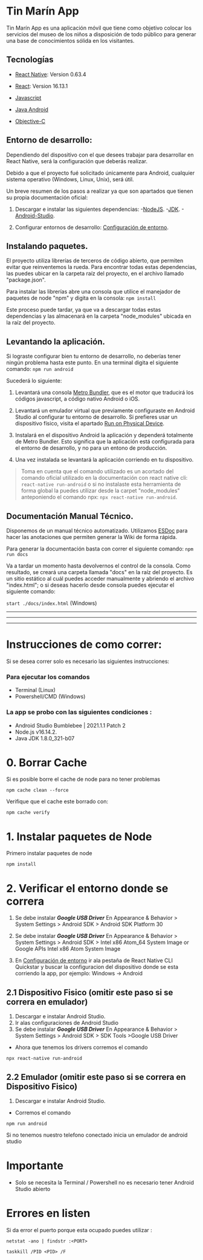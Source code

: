 # Tin Marín App

Tin Marín App es una aplicación móvil que tiene como objetivo colocar los servicios del museo de los niños a disposición de todo público para generar una base de conocimientos sólida en los visitantes.

## Tecnologías

- [React Native](https://reactnative.dev/): Version 0.63.4

- [React](https://reactjs.org/): Version 16.13.1

- [Javascript](https://www.javascript.com/)

- [Java Android](https://developer.android.com/)

- [Objective-C](https://developer.apple.com/library/archive/documentation/Cocoa/Conceptual/ProgrammingWithObjectiveC/Introduction/Introduction.html)

## Entorno de desarrollo:

Dependiendo del dispositivo con el que desees trabajar para desarrollar en React Native, será la configuración que deberás realizar.

Debido a que el proyecto fué solicitado únicamente para Android, cualquier sistema operativo (Windows, Linux, Unix), será útil.

Un breve resumen de los pasos a realizar ya que son apartados que tienen su propia documentación oficial:

1. Descargar e instalar las siguientes dependencias: -[NodeJS](https://nodejs.org/en/download/). -[JDK](https://www.oracle.com/java/technologies/javase/javase-jdk8-downloads.html). -[Android-Studio](https://developer.android.com/studio).

2. Configurar entornos de desarrollo: [Configuración de entorno](https://reactnative.dev/docs/environment-setup).

## Instalando paquetes.

El proyecto utiliza librerías de terceros de código abierto, que permiten evitar que reinventemos la rueda. Para encontrar todas estas dependencias, las puedes ubicar en la carpeta raíz del proyecto, en el archivo llamado "package.json".

Para instalar las librerías abre una consola que utilice el manejador de paquetes de node "npm" y digita en la consola: `npm install`

Este proceso puede tardar, ya que va a descargar todas estas dependencias y las almacenará en la carpeta "node_modules" ubicada en la raíz del proyecto.

## Levantando la aplicación.

Si lograste configurar bien tu entorno de desarrollo, no deberías tener ningún problema hasta este punto. En una terminal digita el siguiente comando: `npm run android`

Sucederá lo siguiente:

1. Levantará una consola [Metro Bundler](https://reactnative.dev/docs/_getting-started-macos-ios#step-1-start-metro), que es el motor que traducirá los códigos javascript, a código nativo Android o iOS.

2. Levantará un emulador virtual que previamente configuraste en Android Studio al configurar tu entorno de desarrollo. Si prefieres usar un dispositivo físico, visita el apartado [Run on Physical Device](https://reactnative.dev/docs/running-on-device).

3. Instalará en el dispositivo Android la aplicación y dependerá totalmente de Metro Bundler. Esto significa que la aplicación está configurada para el entorno de desarrollo, y no para un entono de producción.

4. Una vez instalada se levantará la aplicación corriendo en tu dispositivo.

> Toma en cuenta que el comando utilizado es un acortado del comando oficial utilizado en la documentación con react native cli: `react-native run-android` o si no instalaste esta herramienta de forma global la puedes utilizar desde la carpet "node_modules" anteponiendo el comando npx: `npx react-native run-android`.

## Documentación Manual Técnico.

Disponemos de un manual técnico automatizado. Utilizamos [ESDoc](https://esdoc.org/) para hacer las anotaciones que permiten generar la Wiki de forma rápida.

Para generar la documentación basta con correr el siguiente comando: `npm run docs`

Va a tardar un momento hasta devolvernos el control de la consola. Como resultado, se creará una carpeta llamada "docs" en la raíz del proyecto. Es un sitio estático al cuál puedes acceder manualmente y abriendo el archivo "index.html"; o si deseas hacerlo desde consola puedes ejecutar el siguiente comando:

`start ./docs/index.html` (Windows)

---
---
---
# Instrucciones de como correr:

Si se desea correr solo es necesario las siguientes instrucciones:

### Para ejecutar los comandos
- Terminal (Linux)
- Powershell/CMD (Windows)

### La app se probo con las siguientes condiciones :

- Android Studio Bumblebee | 2021.1.1 Patch 2
- Node.js v16.14.2. 
- Java JDK 1.8.0_321-b07

# 0. Borrar Cache

Si es posible borre el cache de node para no tener problemas

```
npm cache clean --force
```

Verifique que el cache este borrado con:

```
npm cache verify
```

# 1. Instalar paquetes de Node

Primero instalar paquetes de node 
```
npm install
```

# 2. Verificar el entorno donde se correra
1. Se debe instalar ***Google USB Driver*** En Appearance & Behavior > System Settings > Android SDK > Android SDK Platform 30

2. Se debe instalar ***Google USB Driver*** En Appearance & Behavior > System Settings > Android SDK > Intel x86 Atom_64 System Image or Google APIs Intel x86 Atom System Image

3. En [Configuración de entorno](https://reactnative.dev/docs/environment-setup) ir ala pestaña de React Native CLI Quickstar y buscar la configuracion del dispositivo donde se esta corriendo la app, por ejemplo: Windows -> Android
## 2.1 Dispositivo Fisico (omitir este paso si se correra en emulador)

1. Descargar e instalar Android Studio.
2. Ir alas configuraciones de Android Studio 
3. Se debe instalar ***Google USB Driver*** En Appearance & Behavior > System Settings > Android SDK > SDK Tools >Google USB Driver

- Ahora que tenemos los drivers corremos el comando 

```
npx react-native run-android
```

## 2.2 Emulador (omitir este paso si se correra en Dispositivo Fisico)

1. Descargar e instalar Android Studio.

- Corremos el comando 

```
npm run android
```
Si no tenemos nuestro telefono conectado inicia un emulador de android studio

# Importante

- Solo se necesita la Terminal / Powershell no es necesario tener Android Studio abierto

# Errores en listen 

Si da error el puerto porque esta ocupado puedes utilizar :
```
netstat -ano | findstr :<PORT>

taskkill /PID <PID> /F      
```
